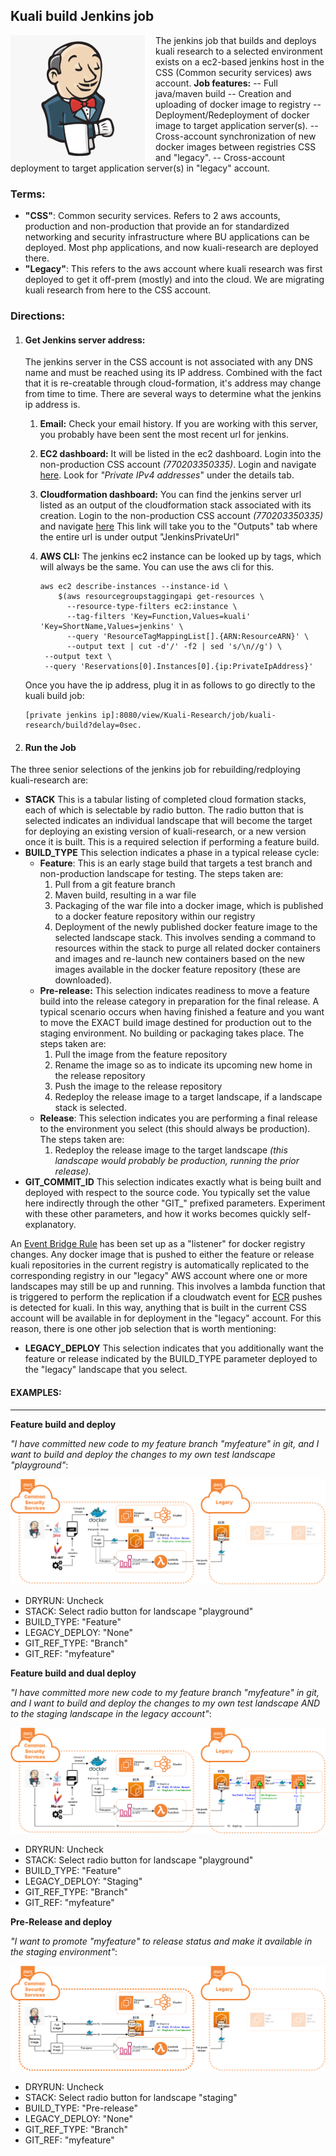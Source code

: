 

## Kuali build Jenkins job

<img align="left" src="../../../jenkins1.png" alt="jenkins1" style="margin-right:15px;" />The jenkins job that builds and deploys kuali research to a selected environment exists on a
ec2-based jenkins host in the CSS (Common security services) aws account.
**Job features:**
   -- Full java/maven build
   -- Creation and uploading of docker image to registry
   -- Deployment/Redeployment of docker image to target application server(s).
   -- Cross-account synchronization of new docker images between registries CSS and "legacy".
   -- Cross-account deployment to target application server(s) in "legacy" account.



### Terms:

- **"CSS"**: Common security services. Refers to 2 aws accounts, production and non-production that provide an for standardized networking and security infrastructure where BU applications can be deployed. Most php applications, and now kuali-research are deployed there.
- **"Legacy"**: This refers to the aws account where kuali research was first deployed to get it off-prem (mostly) and into the cloud.
  We are migrating kuali research from here to the CSS account.

### Directions:

1. #### **Get Jenkins server address:**

   The jenkins server in the CSS account is not associated with any DNS name and must be reached using its IP address.
   Combined with the fact that it is re-creatable through cloud-formation, it's address may change from time to time.
   There are several ways to determine what the jenkins ip address is.

   1. **Email:**
      Check your email history. If you are working with this server, you probably have been sent the most recent url for jenkins.

   2. **EC2 dashboard:** 
      It will be listed in the ec2 dashboard. Login into the non-production CSS account *(770203350335)*. Login and navigate [here](https://console.aws.amazon.com/ec2/v2/home?region=us-east-1#Instances:v=3;search=:jenkins).
      Look for *"Private IPv4 addresses*" under the details tab.

   3. **Cloudformation dashboard:**
      You can find the jenkins server url listed as an output of the cloudformation stack associated with its creation. 
      Login to the non-production CSS account *(770203350335)* and navigate [here](https://console.aws.amazon.com/cloudformation/home?region=us-east-1#/stacks?filteringStatus=active&filteringText=jenkins&viewNested=true&hideStacks=false&stackId=)
      This link will take you to the "Outputs" tab where the entire url is under output "JenkinsPrivateUrl"

   4. **AWS CLI:**
      The jenkins ec2 instance can be looked up by tags, which will always be the same. You can use the aws cli for this.

      ```
      aws ec2 describe-instances --instance-id \
          $(aws resourcegroupstaggingapi get-resources \
            --resource-type-filters ec2:instance \
            --tag-filters 'Key=Function,Values=kuali' 'Key=ShortName,Values=jenkins' \
            --query 'ResourceTagMappingList[].{ARN:ResourceARN}' \
            --output text | cut -d'/' -f2 | sed 's/\n//g') \
       --output text \
       --query 'Reservations[0].Instances[0].{ip:PrivateIpAddress}'
      ```

   Once you have the ip address, plug it in as follows to go directly to the kuali build job:

   ```
   [private jenkins ip]:8080/view/Kuali-Research/job/kuali-research/build?delay=0sec.
   ```

2. #### Run the Job

  The three senior selections of the jenkins job for rebuilding/redploying kuali-research are:
  
  - **STACK**
    This is a tabular listing of completed cloud formation stacks, each of which is selectable by radio button.
    The radio button that is selected indicates an individual landscape that will become the target for deploying an existing version of kuali-research, or a new version once it is built. This is a required selection if performing a feature build.
  - **BUILD_TYPE**
    This selection indicates a phase in a typical release cycle:
    - **Feature**: This is an early stage build that targets a test branch and non-production landscape for testing. The steps taken are:
      1. Pull from a git feature branch
      2. Maven build, resulting in  a war file
      3. Packaging of the war file into a docker image, which is published to a docker feature repository within our registry
      4. Deployment of the newly published docker feature image to the selected landscape stack. This involves sending a command to resources within the stack to purge all related docker containers and images and re-launch new containers based on the new images available in the docker feature repository (these are downloaded).
    - **Pre-release:** This selection indicates readiness to move a feature build into the release category in preparation for the final release. A typical scenario occurs when having finished a feature and you want to move the EXACT build image destined for production out to the staging environment. No building or packaging takes place. The steps taken are:
      1. Pull the image from the feature repository
      2. Rename the image so as to indicate its upcoming new home in the release repository
      3. Push the image to the release repository
      4. Redeploy the release image to a target landscape, if a landscape stack is selected.
    - **Release**: This selection indicates you are performing a final release to the environment you select (this should always be production). The steps taken are:
      1. Redeploy the release image to the target landscape *(this landscape would probably be production, running the prior release).*
  - **GIT_COMMIT_ID**
    This selection indicates exactly what is being built and deployed with respect to the source code.
    You typically set the value here indirectly through the other "GIT_" prefixed parameters. Experiment with these other parameters, and how it works becomes quickly self-explanatory.
  
  An [Event Bridge Rule](https://docs.aws.amazon.com/eventbridge/latest/userguide/eb-rules.html) has been set up as a "listener" for docker registry changes. Any docker image that is pushed to either the feature or release kuali repositories in the current registry is automatically replicated to the corresponding registry in our "legacy" AWS account where one or more landscapes may still be up and running. This involves a lambda function that is triggered to perform the replication if a cloudwatch event for [ECR](https://docs.aws.amazon.com/AmazonECR/latest/userguide/what-is-ecr.html) pushes is detected for kuali. In this way, anything that is built in the current CSS account will be available in for deployment in the "legacy" account. For this reason, there is one other job selection that is worth mentioning:
  
  - **LEGACY_DEPLOY**
    This selection indicates that you additionally want the feature or release indicated by the BUILD_TYPE parameter deployed to the "legacy" landscape that you select.
  
  
  
  

#### EXAMPLES:

------

**Feature build and deploy**

*"I have committed new code to my feature branch "myfeature" in git, and I want to build and deploy the changes to my own test landscape "playground"*:

![](scenario1.png)

- DRYRUN: Uncheck
- STACK: Select radio button for landscape "playground"
- BUILD_TYPE: "Feature"
- LEGACY_DEPLOY: "None"
- GIT_REF_TYPE: "Branch"
- GIT_REF: "myfeature"
  

**Feature build and dual deploy**

*"I have committed more new code to my feature branch "myfeature" in git, and I want to build and deploy the changes to my own test landscape AND to the staging landscape in the legacy account"*:

![](scenario2.png)

- DRYRUN: Uncheck
- STACK: Select radio button for landscape "playground"
- BUILD_TYPE: "Feature"
- LEGACY_DEPLOY: "Staging"
- GIT_REF_TYPE: "Branch"
- GIT_REF: "myfeature"
  

**Pre-Release and deploy**

*"I want to promote "myfeature" to release status and make it available in the staging environment"*:

![](scenario3.png)

- DRYRUN: Uncheck
- STACK: Select radio button for landscape "staging"
- BUILD_TYPE: "Pre-release"
- LEGACY_DEPLOY: "None"
- GIT_REF_TYPE: "Branch"
- GIT_REF: "myfeature"
